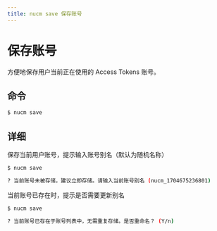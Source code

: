 ```yaml
---
title: nucm save 保存账号
---
```


# 保存账号

方便地保存用户当前正在使用的 Access Tokens 账号。

## 命令

```bash
$ nucm save
```

## 详细

保存当前用户账号，提示输入账号别名（默认为随机名称）

```bash
$ nucm save

? 当前账号未被存储，建议立即存储。请输入当前账号别名 (nucm_1704675236801)
```

当前账号已存在时，提示是否需要更新别名

```bash
$ nucm save

? 当前账号已存在于账号列表中，无需重复存储。是否重命名？ (Y/n)
```
